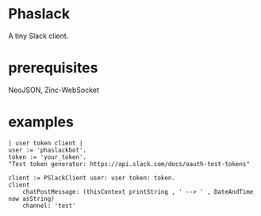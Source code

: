 # Phaslack
A tiny Slack client.

# prerequisites
NeoJSON, Zinc-WebSocket

# examples

```smalltalk
| user token client |
user := 'phaslackbot'.
token := 'your_token'. 
"Test token generator: https://api.slack.com/docs/oauth-test-tokens"

client := PSlackClient user: user token: token.
client
    chatPostMessage: (thisContext printString , ' --> ' , DateAndTime now asString)
    channel: 'test'
```
